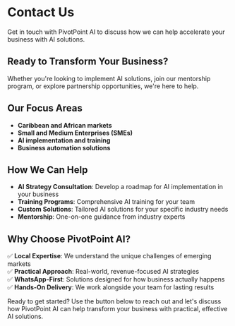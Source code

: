 # Contact Us

Get in touch with PivotPoint AI to discuss how we can help accelerate your business with AI solutions.

## Ready to Transform Your Business?

Whether you're looking to implement AI solutions, join our mentorship program, or explore partnership opportunities, we're here to help.

## Our Focus Areas

- **Caribbean and African markets**
- **Small and Medium Enterprises (SMEs)**
- **AI implementation and training**
- **Business automation solutions**

## How We Can Help

- **AI Strategy Consultation**: Develop a roadmap for AI implementation in your business
- **Training Programs**: Comprehensive AI training for your team
- **Custom Solutions**: Tailored AI solutions for your specific industry needs
- **Mentorship**: One-on-one guidance from industry experts

## Why Choose PivotPoint AI?

✅ **Local Expertise**: We understand the unique challenges of emerging markets  
✅ **Practical Approach**: Real-world, revenue-focused AI strategies  
✅ **WhatsApp-First**: Solutions designed for how business actually happens  
✅ **Hands-On Delivery**: We work alongside your team for lasting results

Ready to get started? Use the button below to reach out and let's discuss how PivotPoint AI can help transform your business with practical, effective AI solutions.
